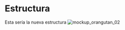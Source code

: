 # Estructura
Esta sería la nueva estructura
![mockup_orangutan_02](https://user-images.githubusercontent.com/94655248/144544798-491c4c12-facd-4ff3-b89b-2d68a36079eb.jpg)

